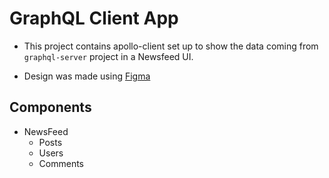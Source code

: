 # GraphQL Client App
- This project contains apollo-client set up to show the data coming from `graphql-server` project in a Newsfeed UI.

- Design was made using [Figma](https://www.figma.com/file/mh1Vg59fkB48cTTHXhBnAV/Newsfeed?node-id=0%3A1)

## Components
- NewsFeed
  -  Posts
  -  Users
  -  Comments
